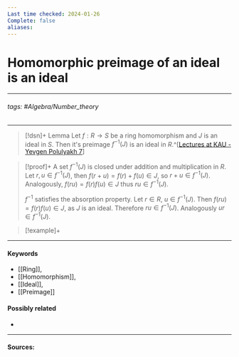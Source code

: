 ```yaml
---
Last time checked: 2024-01-26
Complete: false
aliases:
---
```

# Homomorphic preimage of an ideal is an ideal
***
###### tags: #Algebra/Number_theory 
***
>[!dsn]+ Lemma
>Let $f:R\to S$ be a ring homomorphism and $J$ is an ideal in $S$. Then it's preimage $f^{-1}(J)$ is an ideal in $R$.^[[Lectures at KAU - Yevgen Polulyakh 7](https://drive.google.com/drive/folders/1OBF4iFXhiyJQ2lVaDTRnDEnyDf6hImIg)]

>[!proof]+
>A set $f^{-1}(J)$ is closed under addition and multiplication in $R$. Let $r,u\in f^{-1}(J)$, then $f(r+u)=f(r)+f(u)\in J$, so $r+u\in f^{-1}(J)$. Analogously, $f(ru)=f(r)f(u)\in J$ thus $ru\in f^{-1}(J)$.
>
>$f^{-1}$ satisfies the absorption property. Let $r\in R$, $u\in f^{-1}(J)$. Then $f(ru)=f(r)f(u)\in J$, as $J$ is an ideal. Therefore $ru\in f^{-1}(J)$. Analogously $ur\in f^{-1}(J)$.

>[!example]+ 
>
***
#### Keywords
- [[Ring]],
- [[Homomorphism]],
- [[Ideal]],
- [[Preimage]]
#### Possibly related
- 
***
#### Sources: